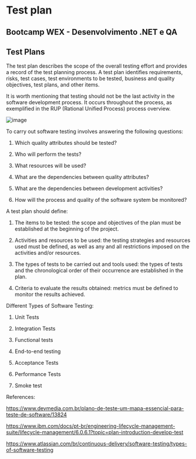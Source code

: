 # Test plan

## Bootcamp WEX - Desenvolvimento .NET e QA

## Test Plans

The test plan describes the scope of the overall testing effort and provides a record of the test planning process. A test plan identifies requirements, risks, test cases, test environments to be tested, business and quality objectives, test plans, and other items.

It is worth mentioning that testing should not be the last activity in the software development process. It occurs throughout the process, as exemplified in the RUP (Rational Unified Process) process overview.

![image](https://github.com/jessicacosta07/test-practice/assets/65916297/2ebb46a0-40c0-4b47-af90-5ca34bb4cd36)

To carry out software testing involves answering the following questions:

1. Which quality attributes should be tested?

2. Who will perform the tests?

3. What resources will be used?

4. What are the dependencies between quality attributes?

5. What are the dependencies between development activities?

6. How will the process and quality of the software system be monitored?
   

A test plan should define:

1. The items to be tested: the scope and objectives of the plan must be established at the beginning of the project.

2. Activities and resources to be used: the testing strategies and resources used must be defined, as well as any and all restrictions imposed on the activities and/or resources.

3. The types of tests to be carried out and tools used: the types of tests and the chronological order of their occurrence are established in the plan.

4. Criteria to evaluate the results obtained: metrics must be defined to monitor the results achieved.

Different Types of Software Testing:

1. Unit Tests

2. Integration Tests

3. Functional tests

4. End-to-end testing

5. Acceptance Tests

6. Performance Tests

7. Smoke test


References:

https://www.devmedia.com.br/plano-de-teste-um-mapa-essencial-para-teste-de-software/13824

https://www.ibm.com/docs/pt-br/engineering-lifecycle-management-suite/lifecycle-management/6.0.6.1?topic=plan-introduction-develop-test

https://www.atlassian.com/br/continuous-delivery/software-testing/types-of-software-testing
